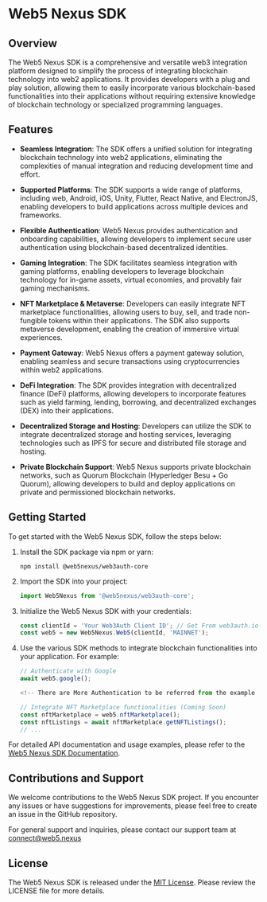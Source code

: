 # Web5 Nexus SDK

## Overview

The Web5 Nexus SDK is a comprehensive and versatile web3 integration platform designed to simplify the process of integrating blockchain technology into web2 applications. It provides developers with a plug and play solution, allowing them to easily incorporate various blockchain-based functionalities into their applications without requiring extensive knowledge of blockchain technology or specialized programming languages.

## Features

- **Seamless Integration**: The SDK offers a unified solution for integrating blockchain technology into web2 applications, eliminating the complexities of manual integration and reducing development time and effort.

- **Supported Platforms**: The SDK supports a wide range of platforms, including web, Android, iOS, Unity, Flutter, React Native, and ElectronJS, enabling developers to build applications across multiple devices and frameworks.

- **Flexible Authentication**: Web5 Nexus provides authentication and onboarding capabilities, allowing developers to implement secure user authentication using blockchain-based decentralized identities.

- **Gaming Integration**: The SDK facilitates seamless integration with gaming platforms, enabling developers to leverage blockchain technology for in-game assets, virtual economies, and provably fair gaming mechanisms.

- **NFT Marketplace & Metaverse**: Developers can easily integrate NFT marketplace functionalities, allowing users to buy, sell, and trade non-fungible tokens within their applications. The SDK also supports metaverse development, enabling the creation of immersive virtual experiences.

- **Payment Gateway**: Web5 Nexus offers a payment gateway solution, enabling seamless and secure transactions using cryptocurrencies within web2 applications.

- **DeFi Integration**: The SDK provides integration with decentralized finance (DeFi) platforms, allowing developers to incorporate features such as yield farming, lending, borrowing, and decentralized exchanges (DEX) into their applications.

- **Decentralized Storage and Hosting**: Developers can utilize the SDK to integrate decentralized storage and hosting services, leveraging technologies such as IPFS for secure and distributed file storage and hosting.

- **Private Blockchain Support**: Web5 Nexus supports private blockchain networks, such as Quorum Blockchain (Hyperledger Besu + Go Quorum), allowing developers to build and deploy applications on private and permissioned blockchain networks.

## Getting Started

To get started with the Web5 Nexus SDK, follow the steps below:

1. Install the SDK package via npm or yarn:
   ```
   npm install @web5nexus/web3auth-core

   ```
   
2. Import the SDK into your project:
   ```typescript
   import Web5Nexus from '@web5nexus/web3auth-core';
   ```
   
3. Initialize the Web5 Nexus SDK with your credentials:
   ```typescript
   const clientId = 'Your Web3Auth Client ID'; // Get From web3auth.io dashboard
   const web5 = new Web5Nexus.Web5(clientId, 'MAINNET');
   ```

4. Use the various SDK methods to integrate blockchain functionalities into your application. For example:
   ```typescript
   // Authenticate with Google
   await web5.google();

   <!-- There are More Authentication to be referred from the example and Documentation -->
   
   // Integrate NFT Marketplace functionalities (Coming Soon)
   const nftMarketplace = web5.nftMarketplace();
   const nftListings = await nftMarketplace.getNFTListings();
   // ...
   ```

For detailed API documentation and usage examples, please refer to the [Web5 Nexus SDK Documentation](https://docs.web5.nexus).

## Contributions and Support

We welcome contributions to the Web5 Nexus SDK project. If you encounter any issues or have suggestions for improvements, please feel free to create an issue in the GitHub repository.

For general support and inquiries, please contact our support team at connect@web5.nexus

## License

The Web5 Nexus SDK is released under the [MIT License](https://opensource.org/licenses/MIT). Please review the LICENSE file for more details.